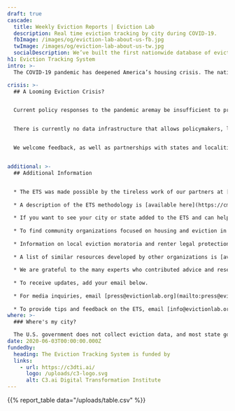 ```yaml
---
draft: true
cascade:
  title: Weekly Eviction Reports | Eviction Lab
  description: Real time eviction tracking by city during COVID-19.
  fbImage: /images/og/eviction-lab-about-us-fb.jpg
  twImage: /images/og/eviction-lab-about-us-tw.jpg
  socialDescription: We’ve built the first nationwide database of evictions.
h1: Eviction Tracking System
intro: >-
  The COVID-19 pandemic has deepened America’s housing crisis. The nation’s most severe public health emergency in a century may cause large spikes in eviction and homelessness. In response, we have created the Eviction Tracking System to monitor weekly updates on the number of eviction cases being filed across the United States. Scroll down to view full reports on the cities in which we are operating, and to learn more about the project. 

crisis: >-
  ## A Looming Eviction Crisis?


  Current policy responses to the pandemic aremay be insufficient to prevent a surge in evictions. CARES Act stimulus payments and unemployment insurance--when accessible--will provide families with some support, but in many cases not enough to make ends meet. Some states have passed temporary eviction moratoria, which the Eviction Lab is tracking in the COVID-19 Housing Policy Scorecard, and localities across the country have introduced additional measures. Once these measures expire, however, millions of renters will owe significant amounts of back rent. For many, a displacement and eviction crisis will follow the public health crisis. 


  There is currently no data infrastructure that allows policymakers, legal and advocacy organizations, journalists, academics, and community members to track displacement and evictions in real time. The Eviction Lab has built the Eviction Tracking System (ETS) to fill this critical gap and to help monitor and respond to eviction hotspots as they emerge. The ETS is designed as a multi-site, open-source, and expandable system for tracking eviction filings as they happen. 


  We welcome feedback, as well as partnerships with states and localities who wish to work with us in monitoring and responding to emerging eviction hotspots. Ensuring housing security is vital to mitigating the spread of COVID-19 and sustaining health, economic security, and family stability.


additional: >-
  ## Additional Information


  * The ETS was made possible by the tireless work of our partners at [January Advisors](https://www.januaryadvisors.com/).
  
  * A description of the ETS methodology is [available here](https://cms-dev--eviction-lab.netlify.app/eviction-tracking/methods/).
  
  * If you want to see your city or state added to the ETS and can help facilitate access to the necessary data, please contact [info@evictionlab.org](mailto:info@evictionlab.org).
  
  * To find community organizations focused on housing and eviction in your community, visit [JustShelter.org](https://justshelter.org/).
  
  * Information on local eviction moratoria and renter legal protections can be found on the [COVID-19 Housing Policy Scorecard](https://evictionlab.org/covid-policy-scorecard/).
  
  * A list of similar resources developed by other organizations is [available here](https://cms-dev--eviction-lab.netlify.app/eviction-tracking/similar-resources/).
  
  * We are grateful to the many experts who contributed advice and research assistance to this project. A list of acknowledgements can be found [here](https://cms-dev--eviction-lab.netlify.app/eviction-tracking/acknowledgements/).
  
  * To receive updates, add your email below.
  
  * For media inquiries, email [press@evictionlab.org](mailto:press@evictionlab.org)
  
  * To provide tips and feedback on the ETS, email [info@evictionlab.org](mailto:info@evictionlab.org).
where: >-
  ### Where's my city?

  The U.S. government does not collect eviction data, and most state governments don’t either. Instead, eviction records are housed within county court systems and can be very difficult to access. The cities represented the ETS are cities that have the data infrastructure that allow us to track evictions on a weekly basis. We will continue to add more cities as the project develops. We also welcome opportunities to collaborate with local officials and clerks to make this data available.
date: 2020-06-03T00:00:00.000Z
fundedby:
  heading: The Eviction Tracking System is funded by
  links:
    - url: https://c3dti.ai/
      logo: /uploads/c3-logo.svg
      alt: C3.ai Digital Transformation Institute
---
```

{{% report_table data="/uploads/table.csv" %}}

